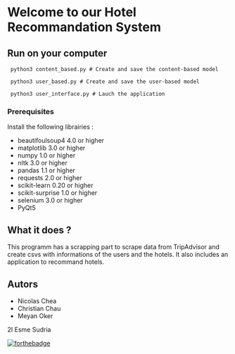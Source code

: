 # Welcome to our Hotel Recommandation System

## Run on your computer

```
 python3 content_based.py # Create and save the content-based model 
 
 python3 user_based.py # Create and save the user-based model
 
 python3 user_interface.py # Lauch the application
```

### Prerequisites
Install the following librairies :
- beautifoulsoup4 4.0 or higher
- matplotlib 3.0 or higher
- numpy 1.0 or higher
- nltk 3.0 or higher
- pandas 1.1 or higher
- requests 2.0 or higher
- scikit-learn 0.20 or higher
- scikit-surprise 1.0 or higher
- selenium 3.0 or higher
- PyQt5

## What it does ?
This programm has a scrapping part to scrape data from TripAdvisor and create csvs with informations of the users and the hotels.
It also includes an application to recommand hotels.

## Autors

- Nicolas Chea
- Christian Chau
- Meyan Oker

2I Esme Sudria

[![forthebadge](https://forthebadge.com/images/badges/built-with-love.svg)](https://forthebadge.com)
